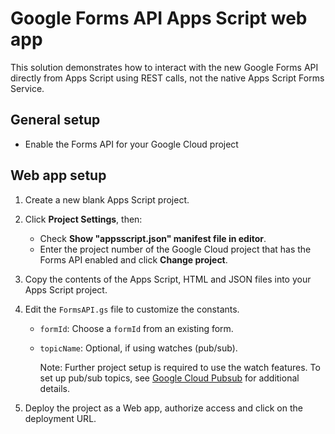 # Google Forms API Apps Script web app

This solution demonstrates how to interact with the new Google Forms API directly from Apps Script using REST calls, not the native Apps Script Forms Service.

## General setup

*  Enable the Forms API for your Google Cloud project

## Web app setup

1. Create a new blank Apps Script project.

1. Click **Project Settings**, then:
    *  Check **Show "appsscript.json" manifest file in editor**.
    *  Enter the project number of the Google Cloud project that has the
       Forms API enabled and click **Change project**.

1. Copy the contents of the Apps Script, HTML and JSON files into your
   Apps Script project.

1. Edit the `FormsAPI.gs` file to customize the constants.
    * `formId`: Choose a `formId` from an existing form.
    * `topicName`: Optional, if using watches (pub/sub). 

      Note: Further project setup is required to use the watch features. To 
      set up pub/sub topics, see 
      [Google Cloud Pubsub](https://cloud.google.com/pubsub/docs/building-pubsub-messaging-system)
      for additional details.

1. Deploy the project as a Web app, authorize access and click on the 
   deployment URL.

